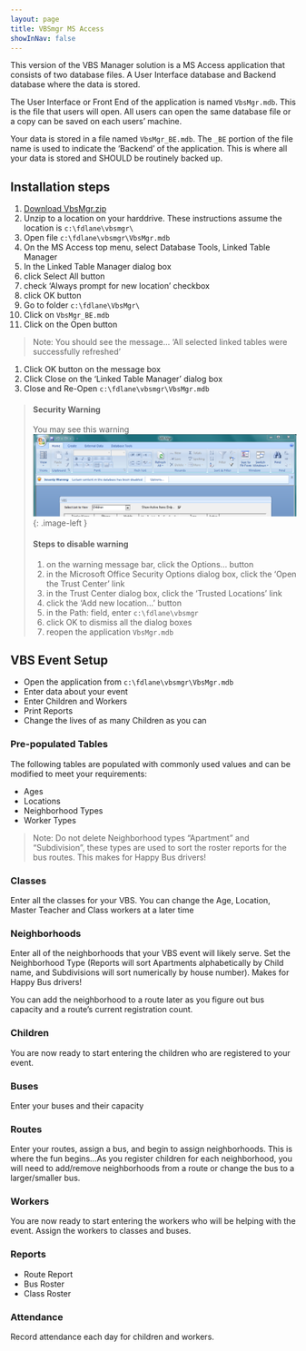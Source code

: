 ```yaml
---
layout: page
title: VBSmgr MS Access
showInNav: false
---
```

This version of the VBS Manager solution is a MS Access application that consists of two database files. A User Interface database and Backend database where the data is stored.

The User Interface or Front End of the application is named `VbsMgr.mdb`. This is the file that users will open. All users can open the same database file or a copy can be saved on each users’ machine.

Your data is stored in a file named `VbsMgr_BE.mdb`. The `_BE` portion of the file name is used to indicate the ‘Backend’ of the application. This is where all your data is stored and SHOULD be routinely backed up.

## Installation steps
1. [Download VbsMgr.zip](https://cdn.rawgit.com/fdlane/vbsmgr-ms-access/be70ac31/VbsMgr.zip) 
1. Unzip to a location on your harddrive. These instructions assume the location is  `c:\fdlane\vbsmgr\`
1. Open file `c:\fdlane\vbsmgr\VbsMgr.mdb`
1. On the MS Access top menu,  select Database Tools, Linked Table Manager
1. In the Linked Table Manager dialog box
1. click Select All button
1. check ‘Always prompt for new location’  checkbox
1. click OK button
1. Go to folder `c:\fdlane\VbsMgr\`
1. Click on `VbsMgr_BE.mdb`
1. Click on the Open button
>Note: You should see the message…
>‘All selected linked tables were successfully refreshed’
1. Click OK button on the message box
1. Click Close on the ‘Linked Table Manager’ dialog box
1. Close and Re-Open `c:\fdlane\vbsmgr\VbsMgr.mdb`

> #### Security Warning
> You may see this warning
> ![](/images/security-warning-ms-access.png){: .image-left }
> 
> #### Steps to disable warning
> 1. on the warning message bar, click the Options… button
> 1. in the Microsoft Office Security Options dialog box, click the ‘Open the Trust Center’ link
> 1. in the Trust Center dialog box, click the ‘Trusted Locations’ link
> 1. click the ‘Add new location…’ button
> 1. in the Path: field, enter `c:\fdlane\vbsmgr`
> 1. click OK to dismiss all the dialog boxes
> 1. reopen the application `VbsMgr.mdb`

## VBS Event Setup
- Open the application from `c:\fdlane\vbsmgr\VbsMgr.mdb`
- Enter data about your event
- Enter Children and Workers
- Print Reports
- Change the lives of as many Children as you can

### Pre-populated Tables

The following tables are populated with commonly used values and can be modified to meet your requirements:

- Ages
- Locations
- Neighborhood Types
- Worker Types
> Note: Do not delete Neighborhood types “Apartment” and “Subdivision”, these types are used to sort the roster reports for the bus routes. This makes for Happy Bus drivers!

### Classes

Enter all the classes for your VBS.  You can change the Age, Location, Master Teacher and Class workers at a later time

### Neighborhoods

Enter all of the neighborhoods that your VBS event will likely serve. Set the Neighborhood Type (Reports will sort Apartments alphabetically by Child name, and Subdivisions will sort numerically by house number). Makes for Happy Bus drivers!

You can add the neighborhood to a route later as you figure out bus capacity and a route’s current registration count.

### Children

You are now ready to start entering the children who are registered to your event.

### Buses

Enter your buses and their capacity

### Routes

Enter your routes,  assign a bus, and begin to assign neighborhoods.  This is where the fun begins…As you register children for each neighborhood, you will need to add/remove neighborhoods from a route or change the bus to a larger/smaller bus.

### Workers

You are now ready to start entering the workers who will be helping with the event.  Assign the workers to classes and buses.

### Reports

- Route Report
- Bus Roster
- Class Roster

### Attendance

Record attendance each day for children and workers.